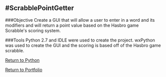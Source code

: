 #ScrabblePointGetter
----
###Objective
Create a GUI that will allow a user to enter in a word and its modifiers and will return a point value based on the Hasbro game
Scrabble's scoring system.

###Tools
Python 2.7 and IDLE were used to create the project. wxPython was used to create the GUI and the scoring is based off of 
the Hasbro game scrabble.

[Return to Python](https://github.com/dzdykes/MyPortfolio/tree/master/Python)

[Return to Portfolio](https://github.com/dzdykes/MyPortfolio)
